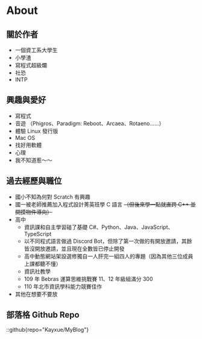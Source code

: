 # About

## 關於作者
* 一個資工系大學生
* 小學渣
* 寫程式超級爛
* 社恐
* INTP

## 興趣與愛好
* 寫程式
* 音遊 （Phigros、Paradigm: Reboot、Arcaea、Rotaeno......）
* 體驗 Linux 發行版
* Mac OS
* 找好用軟體
* 心理
* 我不知道惹～～

## 過去經歷與職位
- 國小不知為何對 Scratch 有興趣
- 國一被老師推薦加入程式設計菁英班學 C 語言 ~~（但後來學一點就直跨 C++ 並開摸物件導向）~~
- 高中
    - 資訊課和自主學習碰了基礎 C#、Python、Java、JavaScript、TypeScript
    - 以不同程式語言做過 Discord Bot，但除了第一次做的有開放邀請，其餘皆沒開放邀請，並且現在全數皆已停止開發
    - 高中動態網站架設選修獨自一人肝完一組四人的專題（因為其他三位成員上課都聽不懂）
    - 資訊社教學
    - 109 年 Bebras 運算思維挑戰賽 11、12 年級組滿分 300
    - 110 年北市資訊學科能力競賽佳作
- 其他在想要不要放

## 部落格 Github Repo
::github{repo="Kayxue/MyBlog"}
